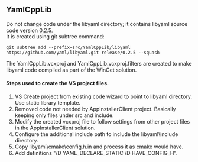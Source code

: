 ## YamlCppLib

Do not change code under the libyaml directory; it contains libyaml source code version [0.2.5](https://github.com/yaml/libyaml/releases/tag/0.2.5).  
It is created using git subtree command:

    git subtree add --prefix=src/YamlCppLib/libyaml https://github.com/yaml/libyaml.git release/0.2.5 --squash

The YamlCppLib.vcxproj and YamlCppLib.vcxproj.filters are created to make libyaml code compiled as part of the WinGet solution.

#### Steps used to create the VS project files.

1. VS Create project from existing code wizard to point to libyaml directory. Use static library template.
2. Removed code not needed by AppInstallerClient project. Basically keeping only files under src and include.
3. Modify the created vcxproj file to follow settings from other project files in the AppInstallerClient solution.
4. Configure the additional include path to include the libyaml\include directory.
5. Copy libyaml\cmake\config.h.in and process it as cmake would have.
6. Add definitions "/D YAML_DECLARE_STATIC /D HAVE_CONFIG_H".